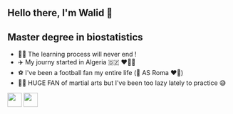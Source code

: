 ## Hello there, I'm Walid  👊 

## Master degree in biostatistics

- 👨‍💻 The learning process will never end !
- ✈️ My journy started in Algeria :algeria: ❤️🤍💚
- ⚽️ I've been a football fan my entire life (🐺 AS Roma ❤️💛)
- 🥊🥋 HUGE FAN of martial arts but I've been too lazy lately to practice 😅

<img height="32" width="32" src="https://cdn.jsdelivr.net/npm/simple-icons@v5/icons/linkedin.svg" />
<img height="32" width="32" src="https://unpkg.com/simple-icons@v5/icons/linkedin.svg" />
